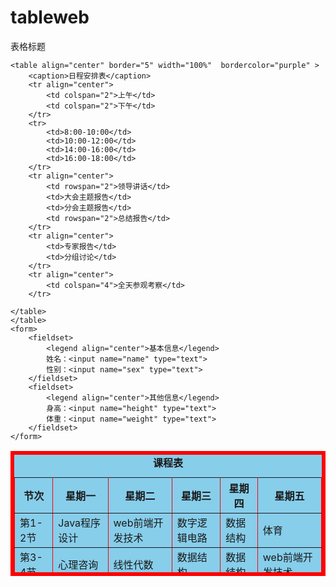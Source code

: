 # tableweb
<!DOCTYPE html>
<html lang="en">

<head>
    <meta charset="UTF-8">
    <meta http-equiv="X-UA-Compatible" content="IE=edge">
    <meta name="viewport" content="width=device-width, initial-scale=1.0">
    <title>Document</title>
</head>

<body>
    <table align="center" bgcolor="skyblue" border="6" width="400px" height="200px" bordercolor="red"
        bordercolorlight="red" bordercolordark="red">
        <comment>表格标题</comment>
        <caption><strong>课程表</strong></caption>
        <tr>
            <th>节次</th>
            <th>星期一</th>
            <th>星期二</th>
            <th>星期三</th>
            <th>星期四</th>
            <th>星期五</th>
        </tr>
        <tr id="bg">
            <td>第1-2节</td>
            <td>Java程序设计</td>
            <td>web前端开发技术</td>
            <td>数字逻辑电路</td>
            <td>数据结构</td>
            <td>体育</td>
        </tr>
        <tr>
            <td>第3-4节</td>
            <td>心理咨询</td>
            <td>线性代数</td>
            <td>数据结构</td>
            <td>数据结构</td>
            <td>web前端开发技术</td>
        </tr>

    <table align="center" border="5" width="100%"  bordercolor="purple" >
        <caption>日程安排表</caption>
        <tr align="center">
            <td colspan="2">上午</td>
            <td colspan="2">下午</td>
        </tr>
        <tr>
            <td>8:00-10:00</td>
            <td>10:00-12:00</td>
            <td>14:00-16:00</td>
            <td>16:00-18:00</td>
        </tr>
        <tr align="center">
            <td rowspan="2">领导讲话</td>
            <td>大会主题报告</td>
            <td>分会主题报告</td>
            <td rowspan="2">总结报告</td>
        </tr>
        <tr align="center">
            <td>专家报告</td>
            <td>分组讨论</td>
        </tr>
        <tr align="center">
            <td colspan="4">全天参观考察</td>
        </tr>

    </table>
    </table>
    <form>
        <fieldset>
            <legend align="center">基本信息</legend>
            姓名：<input name="name" type="text">
            性别：<input name="sex" type="text">
        </fieldset>
        <fieldset>
            <legend align="center">其他信息</legend>
            身高：<input name="height" type="text">
            体重：<input name="weight" type="text">
        </fieldset>
    </form>

</body>

</html>

